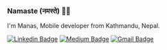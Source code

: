 ###  Namaste (नमस्ते) 🙏🏽

I'm Manas, Mobile developer from  Kathmandu, Nepal. 

[![Linkedin Badge](https://img.shields.io/badge/-manas-blue?style=flat&logo=Linkedin&logoColor=white&link=https://www.linkedin.com/in/manasrajshrestha/)](https://www.linkedin.com/in/manasrajshrestha/)
[![Medium Badge](https://img.shields.io/badge/-@manasshrestha-000000?style=flat&labelColor=000000&logo=Medium&link=https://medium.com/@manas-shrestha)](https://medium.com/@manas-shrestha)
[![Gmail Badge](https://img.shields.io/badge/-manas.shtha-c14438?style=flat&logo=Gmail&logoColor=white&link=mailto:manas.shtha@gmail.com)](mailto:manas.shtha@gmail.com)
